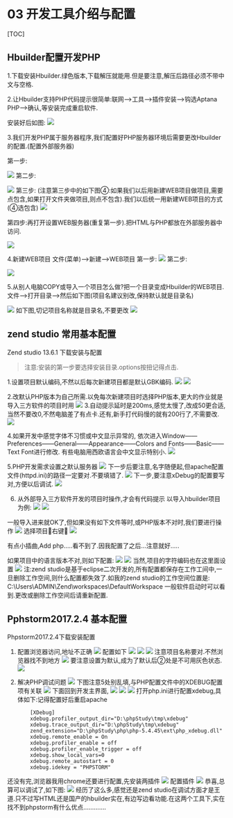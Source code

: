 # 03 开发工具介绍与配置
[TOC]

## Hbuilder配置开发PHP
1.下载安装Hbuilder.绿色版本,下载解压就能用.但是要注意,解压后路径必须不带中文与空格.

2.让Hbuilder支持PHP代码提示很简单:联网-->工具-->插件安装-->钩选Aptana PHP-->确认,等安装完成重启软件.

安装好后如图:
![](./_image/2017-10-25-08-50-38.jpg)

3.我们开发PHP属于服务器程序,我们配置好PHP服务器环境后需要更改Hbuilder的配置.(配置外部服务器)

第一步:

![](./_image/2017-10-25-08-53-26.jpg)
第二步:

![](./_image/2017-10-25-08-54-36.jpg)
第三步:
(注意第三步中的如下图④:如果我们以后用新建WEB项目做项目,需要点包含,如果打开文件夹做项目,则点不包含).我们以后统一用新建WEB项目的方式(④选包含)
![](./_image/2018-11-07-08-41-37.jpg)

第四步:再打开设置WEB服务器(重复第一步).把HTML与PHP都放在外部服务器中访问.

![](./_image/2017-10-25-09-00-44.jpg)

4.新建WEB项目
文件(菜单)-->新建-->WEB项目
第一步:
![](./_image/2017-10-25-09-31-09.jpg)
第二步:

![](./_image/2017-10-25-09-32-30.jpg)

5.从别人电脑COPY或导入一个项目怎么做?把一个目录变成Hbuilder的WEB项目.
文件-->打开目录-->然后如下图(项目名建议别改,保持默认就是目录名)

![](./_image/2018-11-07-08-52-02.jpg)
如下图,切记项目名称就是目录名,不要更改
![](./_image/2017-10-25-09-35-42.jpg)

## zend studio 常用基本配置
Zend studio 13.6.1 下载安装与配置
>注意:安装的第一步要选择安装目录.options按扭记得点击.

1.设置项目默认编码,不然以后每次新建项目都是默认GBK编码.
![](./_image/2018-11-07-11-46-57.jpg)
![](./_image/2018-11-07-11-47-06.jpg)

2.改默认PHP版本为自己所需.以免每次新建项目时选择PHP版本,更大的作业就是导入三方软件的项目时用
![](./_image/2018-11-07-11-47-18.jpg)
3.自动提示延时是200ms,感觉太慢了,改成50更合适,当然不要改0,不然电脑差了有点卡.还有,新手打代码慢的就有200行了,不需要改.
![](./_image/2018-11-07-11-47-34.jpg)

4.如果开发中感觉字体不习惯或中文显示异常的,
依次进入Window——Preferences——General——Appearance——Colors and Fonts——Basic——Text Font进行修改.
有些电脑用西欧语言会中文显示特别小.
![](./_image/2018-11-07-11-47-55.jpg)
 
5.PHP开发需求设置之默认服务器
![](./_image/2018-11-07-11-48-09.jpg)
下一步后要注意,名字随便起,但apache配置文件(httpd.ini)的路径一定要对.不要填错了.
![](./_image/2018-11-07-11-48-22.jpg)
下一步,要注意xDebug的配置要写对,方便以后调试.
![](./_image/2018-11-07-11-48-36.jpg)
 
6. 从外部导入三方软件开发的项目时操作,才会有代码提示
以导入hbuilder项目为例:
![](./_image/2018-11-07-11-48-50.jpg)
![](./_image/2018-11-07-11-49-03.jpg)

一般导入进来就OK了,但如果没有如下文件等时,或PHP版本不对时,我们要进行操作
![](./_image/2018-11-07-11-49-13.jpg)
选择项目右键
![](./_image/2018-11-07-11-49-26.jpg)


有点小插曲,Add php…..看不到了.因我配置了之后…注意就好…..

如果项目中的语言版本不对,则如下配置:
![](./_image/2018-11-07-11-49-57.jpg)
![](./_image/2018-11-07-11-50-10.jpg)
当然,项目的字符编码也在这里面设置
![](./_image/2018-11-07-11-50-20.jpg)
注:zend studio是基于eclipse二次开发的,所有配置都保存在工作工间中,一旦删除工作空间,则什么配置都失效了.如我的zend studio的工作空间位置是: C:\Users\ADMIN\Zend\workspaces\DefaultWorkspace 一般软件启动时可以看到.更改或删除工作空间后请重新配置.

## Pphstorm2017.2.4 基本配置
Phpstorm2017.2.4下载安装配置
1.	配置浏览器访问,地址不正确
![](./_image/2018-11-07-11-56-35.jpg)
配置如下
![](./_image/2018-11-07-11-56-47.jpg)
![](./_image/2018-11-07-11-56-59.jpg)
![](./_image/2018-11-07-11-57-22.jpg)
注意项目名称要对.不然浏览器找不到地方
![](./_image/2018-11-07-11-57-36.jpg)
要注意设置为默认,成为了默认后②处是不可用灰色状态.
![](./_image/2018-11-07-11-57-46.jpg)
 
2.	解决PHP调试问题
![](./_image/2018-11-07-11-58-19.jpg)
下图注意5处别乱填,与PHP配置文件中的XDEBUG配置项有关联
![](./_image/2018-11-07-11-58-32.jpg)
下面回到开发主界面,
![](./_image/2018-11-07-11-58-43.jpg)
![](./_image/2018-11-07-11-58-57.jpg)
![](./_image/2018-11-07-11-59-06.jpg)
打开php.ini进行配置xdebug,具体如下:记得配置好后重启apache

            [XDebug]
            xdebug.profiler_output_dir="D:\phpStudy\tmp\xdebug"
            xdebug.trace_output_dir="D:\phpStudy\tmp\xdebug"
            zend_extension="D:\phpStudy\php\php-5.4.45\ext\php_xdebug.dll"
            xdebug.remote_enable = On
            xdebug.profiler_enable = off
            xdebug.profiler_enable_trigger = off
            xdebug.show_local_vars=0
            xdebug.remote_autostart = 0
            xdebug.idekey = "PHPSTORM"

还没有完,浏览器我用chrome还要进行配置,先安装两插件
![](./_image/2018-11-07-11-59-26.jpg)
配置插件
![](./_image/2018-11-07-11-59-36.jpg)
恭喜,总算可以调试了,如下图:
![](./_image/2018-11-07-11-59-45.jpg)
经历了这么多,感觉还是zend studio在调试方面才是王道.只不过写HTML还是国产的hbuilder实在,有边写边看功能.在这两个工具下,实在找不到phpstorm有什么优点………….










